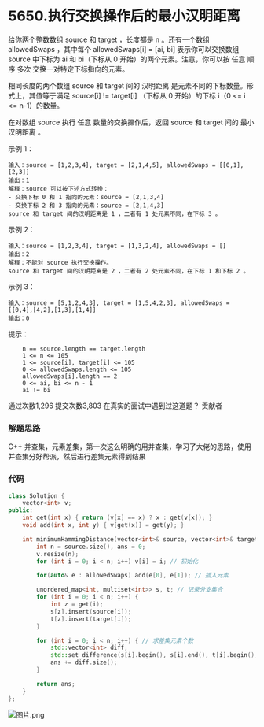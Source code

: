 # 5650.执行交换操作后的最小汉明距离

给你两个整数数组 source 和 target ，长度都是 n 。还有一个数组 allowedSwaps ，其中每个 allowedSwaps[i] = [ai, bi] 表示你可以交换数组 source 中下标为 ai 和 bi（下标从 0 开始）的两个元素。注意，你可以按 任意 顺序 多次 交换一对特定下标指向的元素。

相同长度的两个数组 source 和 target 间的 汉明距离 是元素不同的下标数量。形式上，其值等于满足 source[i] != target[i] （下标从 0 开始）的下标 i（0 <= i <= n-1）的数量。

在对数组 source 执行 任意 数量的交换操作后，返回 source 和 target 间的 最小汉明距离 。



示例 1：
```
输入：source = [1,2,3,4], target = [2,1,4,5], allowedSwaps = [[0,1],[2,3]]
输出：1
解释：source 可以按下述方式转换：
- 交换下标 0 和 1 指向的元素：source = [2,1,3,4]
- 交换下标 2 和 3 指向的元素：source = [2,1,4,3]
source 和 target 间的汉明距离是 1 ，二者有 1 处元素不同，在下标 3 。
```
示例 2：
```
输入：source = [1,2,3,4], target = [1,3,2,4], allowedSwaps = []
输出：2
解释：不能对 source 执行交换操作。
source 和 target 间的汉明距离是 2 ，二者有 2 处元素不同，在下标 1 和下标 2 。
```
示例 3：
```
输入：source = [5,1,2,4,3], target = [1,5,4,2,3], allowedSwaps = [[0,4],[4,2],[1,3],[1,4]]
输出：0
```


提示：
```
    n == source.length == target.length
    1 <= n <= 105
    1 <= source[i], target[i] <= 105
    0 <= allowedSwaps.length <= 105
    allowedSwaps[i].length == 2
    0 <= ai, bi <= n - 1
    ai != bi
```
通过次数1,296
提交次数3,803
在真实的面试中遇到过这道题？
贡献者

### 解题思路
C++ 并查集，元素差集，第一次这么明确的用并查集，学习了大佬的思路，使用并查集分好帮派，然后进行差集元素得到结果

### 代码

```cpp
class Solution {
    vector<int> v;
public:
    int get(int x) { return (v[x] == x) ? x : get(v[x]); }
    void add(int x, int y) { v[get(x)] = get(y); }

    int minimumHammingDistance(vector<int>& source, vector<int>& target, vector<vector<int>>& allowedSwaps) {
        int n = source.size(), ans = 0;
        v.resize(n);
        for (int i = 0; i < n; i++) v[i] = i; // 初始化

        for(auto& e : allowedSwaps) add(e[0], e[1]); // 插入元素

        unordered_map<int, multiset<int>> s, t; // 记录分支集合
        for (int i = 0; i < n; i++) {
            int z = get(i);
            s[z].insert(source[i]);
            t[z].insert(target[i]);
        }

        for (int i = 0; i < n; i++) { // 求差集元素个数
            std::vector<int> diff;
            std::set_difference(s[i].begin(), s[i].end(), t[i].begin(), t[i].end(), std::inserter(diff, diff.begin()));
            ans += diff.size();
        }

        return ans;
    }
};
```

![图片.png](https://pic.leetcode-cn.com/1610292620-dGBUzA-%E5%9B%BE%E7%89%87.png)
